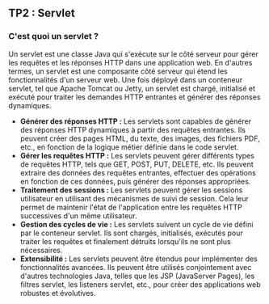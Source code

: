 ## TP2 : Servlet 

### C'est quoi un servlet ?
Un servlet est une classe Java qui s'exécute sur le côté serveur pour gérer les requêtes et les réponses HTTP dans une application web. En d'autres termes, un servlet est une composante côté serveur qui étend les fonctionnalités d'un serveur web. Une fois déployé dans un conteneur servlet, tel que Apache Tomcat ou Jetty, un servlet est chargé, initialisé et exécuté pour traiter les demandes HTTP entrantes et générer des réponses dynamiques.

- **Générer des réponses HTTP :** Les servlets sont capables de générer des réponses HTTP dynamiques à partir des requêtes entrantes. Ils peuvent créer des pages HTML, du texte, des images, des fichiers PDF, etc., en fonction de la logique métier définie dans le code servlet.
- **Gérer les requêtes HTTP :** Les servlets peuvent gérer différents types de requêtes HTTP, tels que GET, POST, PUT, DELETE, etc. Ils peuvent extraire des données des requêtes entrantes, effectuer des opérations en fonction de ces données, puis générer des réponses appropriées.
- **Traitement des sessions :** Les servlets peuvent gérer les sessions utilisateur en utilisant des mécanismes de suivi de session. Cela leur permet de maintenir l'état de l'application entre les requêtes HTTP successives d'un même utilisateur.
- **Gestion des cycles de vie :** Les servlets suivent un cycle de vie défini par le conteneur servlet. Ils sont chargés, initialisés, exécutés pour traiter les requêtes et finalement détruits lorsqu'ils ne sont plus nécessaires.
- **Extensibilité :** Les servlets peuvent être étendus pour implémenter des fonctionnalités avancées. Ils peuvent être utilisés conjointement avec d'autres technologies Java, telles que les JSP (JavaServer Pages), les filtres servlet, les listeners servlet, etc., pour créer des applications web robustes et évolutives.
